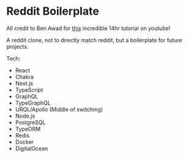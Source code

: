 # Reddit Boilerplate

All credit to Ben Awad for [this](https://www.youtube.com/watch?v=I6ypD7qv3Z8) incredible 14hr tutorial on youtube!

A reddit clone, not to directly match reddit, but a boilerplate for future projects.

Tech:

- React
- Chakra
- Next.js
- TypeScript
- GraphQL
- TypeGraphQL
- URQL/Apollo (Middle of switching)
- Node.js
- PostgreSQL
- TypeORM
- Redis
- Docker
- DigitalOcean
